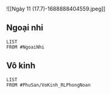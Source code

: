![[Ngày 11 (17.7)-1688888404559.jpeg]]



## Ngoại nhi
```dataview
LIST
FROM #NgoaiNhi 
```

## Vô kinh
```dataview
LIST
FROM #PhuSan/VoKinh_RLPhongNoan 
```

